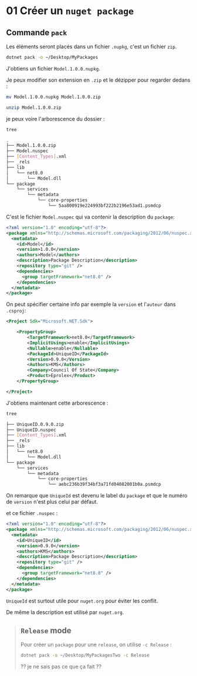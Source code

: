 # 01 Créer un `nuget package`

## Commande `pack`

Les éléments seront placés dans un fichier `.nupkg`, c'est un fichier `zip`.

```bash
dotnet pack -o ~/Desktop/MyPackages
```

J'obtiens un fichier `Model.1.0.0.nupkg`.

Je peux modifier son extension en `.zip` et le dézipper pour regarder dedans :

```bash
mv Model.1.0.0.nupkg Model.1.0.0.zip 
```

```bash
unzip Model.1.0.0.zip 
```

je peux voire l'arborescence du dossier :

```bash
tree

.
├── Model.1.0.0.zip
├── Model.nuspec
├── [Content_Types].xml
├── _rels
├── lib
│   └── net8.0
│       └── Model.dll
└── package
    └── services
        └── metadata
            └── core-properties
                └── 5aa800919e224993bf222b2196e53ad1.psmdcp
```

C'est le fichier `Model.nuspec` qui va contenir la description du `package`:

```xml
<?xml version="1.0" encoding="utf-8"?>
<package xmlns="http://schemas.microsoft.com/packaging/2012/06/nuspec.xsd">
  <metadata>
    <id>Model</id>
    <version>1.0.0</version>
    <authors>Model</authors>
    <description>Package Description</description>
    <repository type="git" />
    <dependencies>
      <group targetFramework="net8.0" />
    </dependencies>
  </metadata>
</package>
```

On peut spécifier certaine info par exemple la `version` et l'`auteur` dans `.csproj`:

```xml
<Project Sdk="Microsoft.NET.Sdk">

    <PropertyGroup>
        <TargetFramework>net8.0</TargetFramework>
        <ImplicitUsings>enable</ImplicitUsings>
        <Nullable>enable</Nullable>
        <PackageId>UniqueID</PackageId>
        <Version>0.9.0</Version>
        <Authors>KMS</Authors>
        <Company>Council Of State</Company>
        <Product>Eprolex</Product>
    </PropertyGroup>

</Project>
```

J'obtiens maintenant cette arborescence :

```bash
tree

├── UniqueID.0.9.0.zip
├── UniqueID.nuspec
├── [Content_Types].xml
├── _rels
├── lib
│   └── net8.0
│       └── Model.dll
└── package
    └── services
        └── metadata
            └── core-properties
                └── aebc236b39f34bf3a71fd04082001b0a.psmdcp
```

On remarque que `UniqueId` est devenu le label du `package` et que le numéro de `version` n'est plus celui par défaut.

et ce fichier `.nuspec` :

```xml
<?xml version="1.0" encoding="utf-8"?>
<package xmlns="http://schemas.microsoft.com/packaging/2012/06/nuspec.xsd">
  <metadata>
    <id>UniqueID</id>
    <version>0.9.0</version>
    <authors>KMS</authors>
    <description>Package Description</description>
    <repository type="git" />
    <dependencies>
      <group targetFramework="net8.0" />
    </dependencies>
  </metadata>
</package>
```

`UniqueId` est surtout utile pour `nuget.org` pour éviter les conflit.

De même la description est utilisé par `nuget.org`.

> ## `Release` mode
>
> Pour créer un `package` pour une `release`, on utilise `-c Release` :
>
> ```bash
> dotnet pack -o ~/Desktop/MyPackagesTwo -c Release
> ```
>
> ?? je ne sais pas ce que ça fait ??